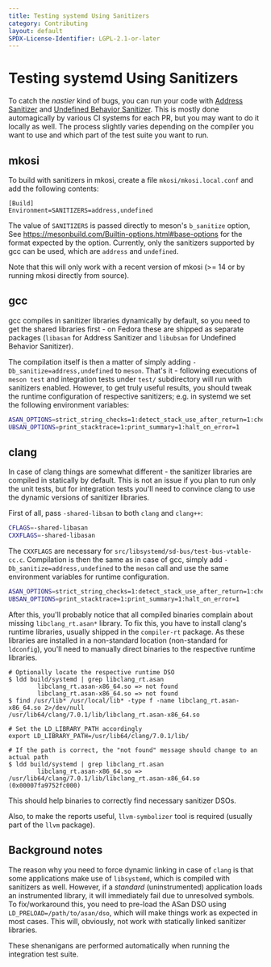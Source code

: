 ```yaml
---
title: Testing systemd Using Sanitizers
category: Contributing
layout: default
SPDX-License-Identifier: LGPL-2.1-or-later
---
```


# Testing systemd Using Sanitizers

To catch the *nastier* kind of bugs, you can run your code with [Address Sanitizer](https://clang.llvm.org/docs/AddressSanitizer.html)
and [Undefined Behavior Sanitizer](https://clang.llvm.org/docs/UndefinedBehaviorSanitizer.html).
This is mostly done automagically by various CI systems for each PR, but you may
want to do it locally as well. The process slightly varies depending on the
compiler you want to use and which part of the test suite you want to run.

## mkosi

To build with sanitizers in mkosi, create a file `mkosi/mkosi.local.conf` and add the following contents:

```
[Build]
Environment=SANITIZERS=address,undefined
```

The value of `SANITIZERS` is passed directly to meson's `b_sanitize` option, See
https://mesonbuild.com/Builtin-options.html#base-options for the format expected by the option. Currently,
only the sanitizers supported by gcc can be used, which are `address` and `undefined`.

Note that this will only work with a recent version of mkosi (>= 14 or by running mkosi directly from source).

## gcc
gcc compiles in sanitizer libraries dynamically by default, so you need to get
the shared libraries first - on Fedora these are shipped as separate packages
(`libasan` for Address Sanitizer and `libubsan` for Undefined Behavior Sanitizer).

The compilation itself is then a matter of simply adding `-Db_sanitize=address,undefined`
to `meson`. That's it - following executions of `meson test` and integration tests
under `test/` subdirectory will run with sanitizers enabled. However, to get
truly useful results, you should tweak the runtime configuration of respective
sanitizers; e.g. in systemd we set the following environment variables:

```bash
ASAN_OPTIONS=strict_string_checks=1:detect_stack_use_after_return=1:check_initialization_order=1:strict_init_order=1
UBSAN_OPTIONS=print_stacktrace=1:print_summary=1:halt_on_error=1
```
## clang
In case of clang things are somewhat different - the sanitizer libraries are
compiled in statically by default. This is not an issue if you plan to run
only the unit tests, but for integration tests you'll need to convince clang
to use the dynamic versions of sanitizer libraries.

First of all, pass `-shared-libsan` to both `clang` and `clang++`:

```bash
CFLAGS=-shared-libasan
CXXFLAGS=-shared-libasan
```

The `CXXFLAGS` are necessary for `src/libsystemd/sd-bus/test-bus-vtable-cc.c`. Compilation
is then the same as in case of gcc, simply add `-Db_sanitize=address,undefined`
to the `meson` call and use the same environment variables for runtime configuration.

```bash
ASAN_OPTIONS=strict_string_checks=1:detect_stack_use_after_return=1:check_initialization_order=1:strict_init_order=1
UBSAN_OPTIONS=print_stacktrace=1:print_summary=1:halt_on_error=1
```

After this, you'll probably notice that all compiled binaries complain about
missing `libclang_rt.asan*` library. To fix this, you have to install clang's
runtime libraries, usually shipped in the `compiler-rt` package. As these libraries
are installed in a non-standard location (non-standard for `ldconfig`), you'll
need to manually direct binaries to the respective runtime libraries.

```
# Optionally locate the respective runtime DSO
$ ldd build/systemd | grep libclang_rt.asan
        libclang_rt.asan-x86_64.so => not found
        libclang_rt.asan-x86_64.so => not found
$ find /usr/lib* /usr/local/lib* -type f -name libclang_rt.asan-x86_64.so 2>/dev/null
/usr/lib64/clang/7.0.1/lib/libclang_rt.asan-x86_64.so

# Set the LD_LIBRARY_PATH accordingly
export LD_LIBRARY_PATH=/usr/lib64/clang/7.0.1/lib/

# If the path is correct, the "not found" message should change to an actual path
$ ldd build/systemd | grep libclang_rt.asan
        libclang_rt.asan-x86_64.so => /usr/lib64/clang/7.0.1/lib/libclang_rt.asan-x86_64.so (0x00007fa9752fc000)
```

This should help binaries to correctly find necessary sanitizer DSOs.

Also, to make the reports useful, `llvm-symbolizer` tool is required (usually
part of the `llvm` package).

## Background notes
The reason why you need to force dynamic linking in case of `clang` is that some
applications make use of `libsystemd`, which is compiled with sanitizers as well.
However, if a *standard* (uninstrumented) application loads an instrumented library,
it will immediately fail due to unresolved symbols. To fix/workaround this, you
need to pre-load the ASan DSO using `LD_PRELOAD=/path/to/asan/dso`, which will
make things work as expected in most cases. This will, obviously, not work with
statically linked sanitizer libraries.

These shenanigans are performed automatically when running the integration test
suite.
